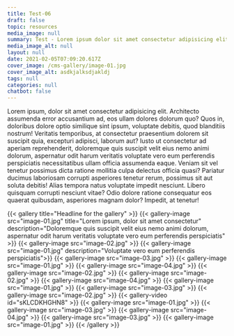 ```yaml
---
title: Test-06
draft: false
topic: resources
media_image: null
summary: Test - Lorem ipsum dolor sit amet consectetur adipisicing elit. Autem, culpa?
media_image_alt: null
layout: null
date: 2021-02-05T07:09:20.617Z
cover_image: /cms-gallery/image-01.jpg
cover_image_alt: asdkjalksdjakldj
tags: null
categories: null
chatbot: false
---
```


Lorem ipsum, dolor sit amet consectetur adipisicing elit. Architecto assumenda error accusantium ad, eos ullam dolores dolorum quo? Quos in, doloribus dolore optio similique sint ipsum, voluptate debitis, quod blanditiis nostrum! Veritatis temporibus, at consectetur praesentium dolorem sit suscipit quia, excepturi adipisci, laborum aut? Iusto ut consectetur ad aperiam reprehenderit, doloremque quis suscipit velit eius nemo animi dolorum, aspernatur odit harum veritatis voluptate vero eum perferendis perspiciatis necessitatibus ullam officia assumenda eaque. Veniam sit vel tenetur possimus dicta ratione mollitia culpa delectus officia quasi? Pariatur ducimus laboriosam corrupti asperiores tenetur rerum, possimus sit aut soluta debitis! Alias tempora natus voluptate impedit nesciunt. Libero quisquam corrupti nesciunt vitae? Odio dolore ratione consequatur eos quaerat quibusdam, asperiores magnam dolor? Impedit, at tenetur!

{{< gallery title="Headline for the gallery" >}}
{{< gallery-image src="image-01.jpg" title="Lorem ipsum, dolor sit amet consectetur" description="Doloremque quis suscipit velit eius nemo animi dolorum, aspernatur odit harum veritatis voluptate vero eum perferendis perspiciatis" >}}
{{< gallery-image src="image-02.jpg" >}}
{{< gallery-image src="image-01.jpg" description="Voluptate vero eum perferendis perspiciatis">}}
{{< gallery-image src="image-03.jpg" >}}
{{< gallery-image src="image-01.jpg" >}}
{{< gallery-image src="image-04.jpg" >}}
{{< gallery-image src="image-02.jpg" >}}
{{< gallery-image src="image-02.jpg" >}}
{{< gallery-image src="image-04.jpg" >}}
{{< gallery-image src="image-01.jpg" >}}
{{< gallery-image src="image-03.jpg" >}}
{{< gallery-image src="image-02.jpg" >}}
{{< gallery-video id="sKLCDKHGHN8" >}}
{{< gallery-image src="image-01.jpg" >}}
{{< gallery-image src="image-03.jpg" >}}
{{< gallery-image src="image-04.jpg" >}}
{{< gallery-image src="image-03.jpg" >}}
{{< gallery-image src="image-01.jpg" >}}
{{< /gallery >}}
